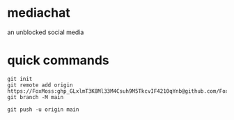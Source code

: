 # mediachat
an unblocked social media
# quick commands
```
git init
git remote add origin https://FoxMoss: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@github.com/FoxMoss/mediachat
git branch -M main
```
```
git push -u origin main
```
